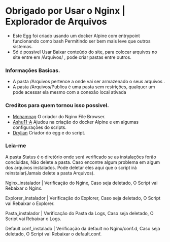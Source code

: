# Obrigado por Usar o Nginx | Explorador de Arquivos 

* Este Egg foi criado usando um docker Alpine com entrypoint funcionando como bash Permitindo ser bem mais leve que outros sistemas.
* Só é possivel Usar Baixar conteúdo do site, para colocar arquivos no site entre em /Arquivos/ , pode criar pastas entre outros.

### Informações Basicas.

* A pasta /Arquivos pertence a onde vai ser armazenado o seus arquivos .
* A pasta /Arquivos/Publica é uma pasta sem restrições, qualquer um pode acessar ela mesmo com a conexão local ativada
 

### Creditos para quem tornou isso possivel. 

* [Mohamnag](https://github.com/mohamnag/nginx-file-browser) O criador do Nginx File Browser.
* [Ashu11-A](https://github.com/Ashu11-A/) Ajudou na criação do docker Alpine e em algumas configurações do scripts.
* [Drylian](https://github.com/drylian) Criador do egg e do script.

### Leia-me
A pasta Status é o diretório onde será verificado se as instalações forão concluidas, Não delete a pasta.
Caso encontre algum problema em algum dos arquivos instalados.
Pode deletar eles aqui que o script irá reinstalar(Jamais delete a pasta Arquivos).

Nginx_instalador | Verificação do Nginx, Caso seja deletado, O Script vai Rebaixar o Nginx.

Explorer_instalador | Verificação do Explorer, Caso seja deletado, O Script vai Rebaixar o Explorer.

Pasta_instalador | Verificação do Pasta da Logs, Caso seja deletado, O Script vai Rebaixar o Logs.

Default.conf_instalado | Verificação da default no Nginx/conf.d, Caso seja deletado, O Script vai Rebaixar o default.conf.
